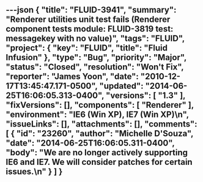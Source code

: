---json
{
  "title": "FLUID-3941",
  "summary": "Renderer utilities unit test fails (Renderer component tests module: FLUID-3819 test: messagekey with no value)",
  "tags": "FLUID",
  "project": {
    "key": "FLUID",
    "title": "Fluid Infusion"
  },
  "type": "Bug",
  "priority": "Major",
  "status": "Closed",
  "resolution": "Won't Fix",
  "reporter": "James Yoon",
  "date": "2010-12-17T13:45:47.171-0500",
  "updated": "2014-06-25T16:06:05.313-0400",
  "versions": [
    "1.3"
  ],
  "fixVersions": [],
  "components": [
    "Renderer"
  ],
  "environment": "IE6 (Win XP), IE7 (Win XP)\n",
  "issueLinks": [],
  "attachments": [],
  "comments": [
    {
      "id": "23260",
      "author": "Michelle D'Souza",
      "date": "2014-06-25T16:06:05.311-0400",
      "body": "We are no longer actively supporting IE6 and IE7. We will consider patches for certain issues.\n"
    }
  ]
}
---

        